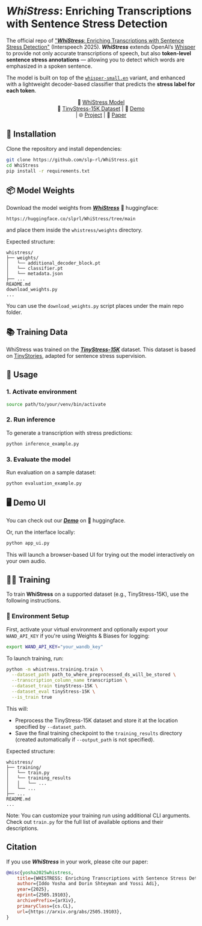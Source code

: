 # ***WhiStress***: Enriching Transcriptions with Sentence Stress Detection

The official repo of
["***WhiStress***: Enriching Transcriptions with Sentence Stress Detection"](https://arxiv.org/abs/2505.19103) (Interspeech 2025).
***WhiStress*** extends OpenAI’s [Whisper](https://arxiv.org/abs/2212.04356) to provide not only accurate transcriptions of speech, but also **token-level sentence stress annotations** — allowing you to detect which words are emphasized in a spoken sentence.

The model is built on top of the [`whisper-small.en`](https://huggingface.co/openai/whisper-small.en) variant, and enhanced with a lightweight decoder-based classifier that predicts the **stress label for each token**.

<p align="center">
      🤗 <a href="https://huggingface.co/slprl/WhiStress" target="_blank">WhiStress Model </a><br> 
      🤗 <a href="https://huggingface.co/datasets/slprl/TinyStress-15K" target="_blank">TinyStress-15K Dataset</a> | 🤗 <a href="https://huggingface.co/spaces/slprl/WhiStress-Demo" target="_blank">Demo </a><br>
     | 🌐 <a href="https://pages.cs.huji.ac.il/adiyoss-lab/whistress/" target="_blank">Project</a> | 📃 <a href="https://arxiv.org/abs/2505.19103" target="_blank">Paper</a>
</p>

## 🔧 Installation

Clone the repository and install dependencies:

```bash
git clone https://github.com/slp-rl/WhiStress.git
cd WhiStress
pip install -r requirements.txt
```

## 📦 Model Weights

Download the model weights from [***WhiStress***](https://huggingface.co/slprl/WhiStress) 🤗 huggingface:
```
https://huggingface.co/slprl/WhiStress/tree/main
```
and place them inside the `whistress/weights` directory.

Expected structure:

```
whistress/
├── weights/
│   └── additional_decoder_block.pt
│   └── classifier.pt
│   └── metadata.json
├── ...
README.md
download_weights.py
...
```

You can use the `download_weights.py` script places under the main repo folder. 


## 📚 Training Data

WhiStress was trained on the [***TinyStress-15K***](https://huggingface.co/datasets/slprl/TinyStress-15K) dataset. This dataset is based on [TinyStories](https://huggingface.co/datasets/roneneldan/TinyStories), adapted for sentence stress supervision.


## 🚀 Usage

### 1. Activate environment

```bash
source path/to/your/venv/bin/activate
```

### 2. Run inference

To generate a transcription with stress predictions:

```bash
python inference_example.py
```

### 3. Evaluate the model

Run evaluation on a sample dataset:

```bash
python evaluation_example.py
```

## 🖥️ Demo UI

You can check out our [***Demo***](https://huggingface.co/datasets/loud-whisper-project/tinyStories-audio-emphasized) on 🤗 huggingface.

Or, run the interface locally:

```bash
python app_ui.py
```

This will launch a browser-based UI for trying out the model interactively on your own audio.

## 🏋️‍♀️ Training

To train **WhiStress** on a supported dataset (e.g., TinyStress-15K), use the following instructions.

### 🔧 Environment Setup

First, activate your virtual environment and optionally export your `WAND_API_KEY` if you're using Weights & Biases for logging:
```bash
export WAND_API_KEY="your_wandb_key"
```

To launch training, run:
```bash
python -m whistress.training.train \
  --dataset_path path_to_where_preprocessed_ds_will_be_stored \
  --transcription_column_name transcription \
  --dataset_train tinyStress-15K \
  --dataset_eval tinyStress-15K \
  --is_train true
```

This will:

- Preprocess the TinyStress-15K dataset and store it at the location specified by `--dataset_path`.
- Save the final training checkpoint to the `training_results` directory (created automatically if `--output_path` is not specified).

Expected structure:

```
whistress/
├── training/
│   └── train.py
│   └── training_results
│   │   └── ...
│   └── ...
├── ...
README.md
...
```

Note: You can customize your training run using additional CLI arguments.
Check out `train.py` for the full list of available options and their descriptions.

## Citation

If you use ***WhiStress*** in your work, please cite our paper:

```bibtex
@misc{yosha2025whistress,
    title={WHISTRESS: Enriching Transcriptions with Sentence Stress Detection}, 
    author={Iddo Yosha and Dorin Shteyman and Yossi Adi},
    year={2025},
    eprint={2505.19103},
    archivePrefix={arXiv},
    primaryClass={cs.CL},
    url={https://arxiv.org/abs/2505.19103}, 
}
```
